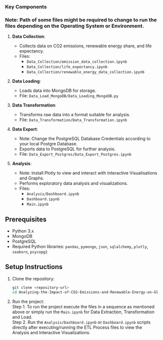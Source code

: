 
### Key Components

### Note: Path of some files might be required to change to run the files depending on the Operating System or Environment.

1. **Data Collection**:
   - Collects data on CO2 emissions, renewable energy share, and life expectancy.
   - Files: 
     - `Data_Collection/emission_data_collection.ipynb`
     - `Data_Collection/life_expectancy.ipynb`
     - `Data_Collection/renewable_energy_data_collection.ipynb`
2. **Data Loading**:
   - Loads data into MongoDB for storage.
   - File: `Data_Load_MongoDB/Data_Loading_MongoDB.py`
    
3. **Data Transformation**:
   - Transforms raw data into a format suitable for analysis.
   - File: `Data_Transformation/Data_Transformation.ipynb`

4. **Data Export**:<br>
   - Note: Change the PostgreSQL Database Credentials according to your local Postgre Database.
   - Exports data to PostgreSQL for further analysis.
   - File: `Data_Export_Postgres/Data_Export_Postgres.ipynb`

6. **Analysis**:
   - Note: Install Plotly to view and interact with Interactive Visualisations and Graphs.
   - Performs exploratory data analysis and visualizations.
   - Files:
     - `Analysis/Dashboard.ipynb`
     - `Dashboard.ipynb`
     - `Main.ipynb`

## Prerequisites

- Python 3.x
- MongoDB
- PostgreSQL
- Required Python libraries: `pandas`, `pymongo`, `json`, `sqlalchemy`, `plotly`, `seaborn`, `psycopg2`

## Setup Instructions

1. Clone the repository:
   ```bash
   git clone <repository-url>
   cd Analyzing-the-Impact-of-CO2-Emissions-and-Renewable-Energy-on-Global-Life-Expectancy
2. Run the project:<br>
  Step 1. To run the project execute the files in a sequence as mentioned above or simply run the `Main.ipynb` for Data Extraction, Transformation and Load.<br>
  Step 2. Run the `Analysis/Dashboard.ipynb` or `Dashboard.ipynb` scripts directly after executing/running the ETL Process files to view the Analysis and Interactive Visualizations.

